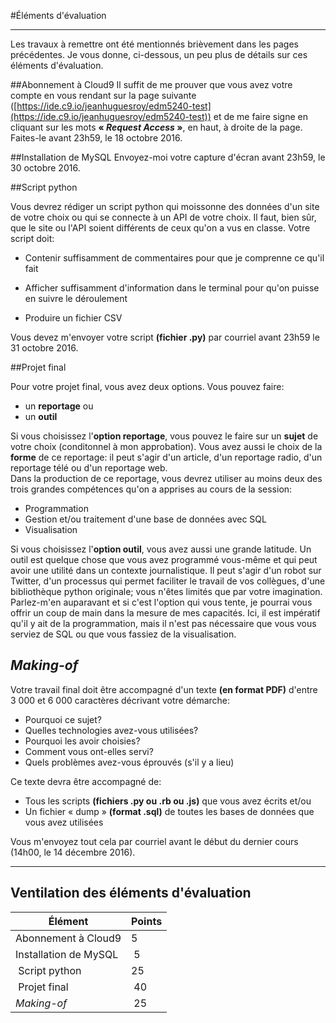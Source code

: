 #Éléments d'évaluation

-----

Les travaux à remettre ont été mentionnés brièvement dans les pages précédentes. Je vous donne, ci-dessous, un peu plus de détails sur ces éléments d'évaluation.

##Abonnement à Cloud9
Il suffit de me prouver que vous avez votre compte en vous rendant sur la page suivante ([https://ide.c9.io/jeanhuguesroy/edm5240-test](https://ide.c9.io/jeanhuguesroy/edm5240-test)) et de me faire signe en cliquant sur les mots **«&nbsp;_Request Access_&nbsp;»**, en haut, à droite de la page. Faites-le avant 23h59, le 18 octobre 2016.

##Installation de MySQL
Envoyez-moi votre capture d'écran avant 23h59, le 30 octobre 2016.

##Script python

Vous devrez rédiger un script python qui moissonne des données d'un site de votre choix ou qui se connecte à un API de votre choix. Il faut, bien sûr, que le site ou l'API soient différents de ceux qu'on a vus en classe. Votre script doit:

- Contenir suffisamment de commentaires pour que je comprenne ce qu'il fait

- Afficher suffisamment d'information dans le terminal pour qu'on puisse en suivre le déroulement

- Produire un fichier CSV

Vous devez m'envoyer votre script **(fichier .py)** par courriel avant 23h59 le 31 octobre 2016.


##Projet final

Pour votre projet final, vous avez deux options. Vous pouvez faire:

- un **reportage** ou
- un **outil**

Si vous choisissez l'**option reportage**, vous pouvez le faire sur un **sujet** de votre choix (conditonnel à mon approbation). Vous avez aussi le choix de la **forme** de ce reportage: il peut s'agir d'un article, d'un reportage radio, d'un reportage télé ou d'un reportage web.<br>
Dans la production de ce reportage, vous devrez utiliser au moins deux des trois grandes compétences qu'on a apprises au cours de la session:

- Programmation
- Gestion et/ou traitement d'une base de données avec SQL
- Visualisation

Si vous choisissez l'**option outil**, vous avez aussi une grande latitude. Un outil est quelque chose que vous avez programmé vous-même et qui peut avoir une utilité dans un contexte journalistique. Il peut s'agir d'un robot sur Twitter, d'un processus qui permet faciliter le travail de vos collègues, d'une bibliothèque python originale; vous n'êtes limités que par votre imagination. Parlez-m'en auparavant et si c'est l'option qui vous tente, je pourrai vous offrir un coup de main dans la mesure de mes capacités. Ici, il est impératif qu'il y ait de la programmation, mais il n'est pas nécessaire que vous vous serviez de SQL ou que vous fassiez de la visualisation.

## *Making-of*

Votre travail final doit être accompagné d'un texte **(en format PDF)** d'entre 3&nbsp;000 et 6&nbsp;000 caractères décrivant votre démarche:

- Pourquoi ce sujet?
- Quelles technologies avez-vous utilisées?
- Pourquoi les avoir choisies?
- Comment vous ont-elles servi?
- Quels problèmes avez-vous éprouvés (s'il y a lieu)

Ce texte devra être accompagné de:

- Tous les scripts **(fichiers .py ou .rb ou .js)** que vous avez écrits et/ou
- Un fichier «&nbsp;dump&nbsp;» **(format .sql)** de toutes les bases de données que vous avez utilisées

Vous m'envoyez tout cela par courriel avant le début du dernier cours (14h00, le 14 décembre 2016).

-----
## Ventilation des éléments d'évaluation

| Élément | Points |
|---|---|
| Abonnement à Cloud9 | 5|
| Installation de MySQL | 5|
| Script python| 25 |
| Projet final| 40|
| *Making-of*| 25|
